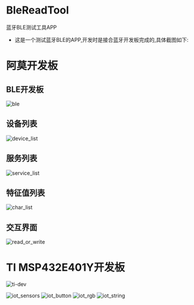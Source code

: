 # BleReadTool
蓝牙BLE测试工具APP

* 这是一个测试蓝牙BLE的APP,开发时是接合蓝牙开发板完成的,具体截图如下:

# 阿莫开发板

## BLE开发板

![ble](ble.jpg)

## 设备列表

![device_list](device_list.png)

## 服务列表

![service_list](service_list.png)

## 特征值列表

![char_list](char_list.png)

## 交互界面

![read_or_write](read_or_write.png)

# TI MSP432E401Y开发板

![ti-dev](ti-dev.jpg)

![iot_sensors](iot_sensors.jpg)
![iot_button](iot_button.jpg)
![iot_rgb](iot_rgb.jpg)
![iot_string](iot_string.jpg)